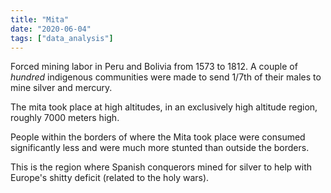 ```yaml
---
title: "Mita"
date: "2020-06-04"
tags: ["data_analysis"]
---
```


Forced mining labor in Peru and Bolivia from 1573 to 1812. A couple of *hundred* indigenous communities were made to send 1/7th of their males to mine silver and mercury.

The mita took place at high altitudes, in an exclusively high altitude region, roughly 7000 meters high.

People within the borders of where the Mita took place were consumed significantly less and were much more stunted than outside the borders.

This is the region where Spanish conquerors mined for silver to help with Europe's shitty deficit (related to the holy wars).
